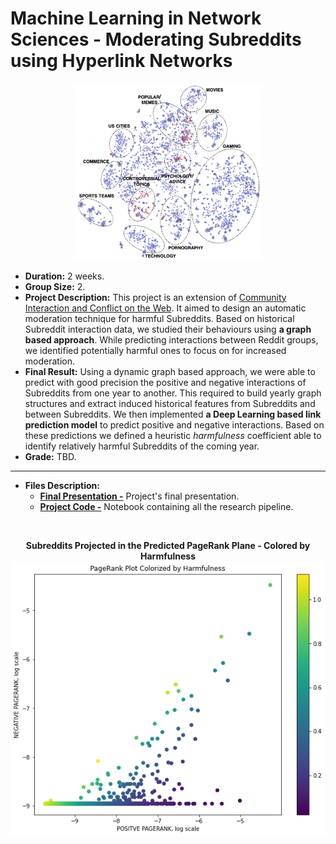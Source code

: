 # Machine Learning in Network Sciences - Moderating Subreddits using Hyperlink Networks <a name="subreddit"></a>

<p align="center">
  <img src="../../images/subreddits.png" alt="Subreddits" width="300"/>
</p>

- **Duration:** 2 weeks.
- **Group Size:** 2.
- **Project Description:** This project is an extension of [Community Interaction and Conflict on the Web](https://cs.stanford.edu/~srijan/pubs/conflict-paper-www18.pdf). It aimed to design an automatic moderation technique for harmful Subreddits. Based on historical Subreddit interaction data, we studied their behaviours using **a graph based approach**. While predicting interactions between Reddit groups, we identified potentially harmful ones to focus on for increased moderation.
- **Final Result:** Using a dynamic graph based approach, we were able to predict with good precision the positive and negative interactions of Subreddits from one year to another. This required to build yearly graph structures and extract induced historical features from Subreddits and between Subreddits. We then implemented **a Deep Learning based link prediction model** to predict positive and negative interactions. Based on these predictions we defined a heuristic $harmfulness$ coefficient able to identify relatively harmful Subreddits of the coming year.
- **Grade:** TBD.

---

- **Files Description:**
    - **[Final Presentation -](https://github.com/EdouardVilain-Git/EdouardVilain-M2-DSBA/blob/main/2.%20Course%20Final%20Projects/Moderating%20Subreddits%20using%20Hyperlink%20Networks/Final%20Presentation.pdf)** Project's final presentation.
    - **[Project Code -](https://github.com/EdouardVilain-Git/EdouardVilain-M2-DSBA/blob/main/2.%20Course%20Final%20Projects/Moderating%20Subreddits%20using%20Hyperlink%20Networks/Project_Code.ipynb)** Notebook containing all the research pipeline. 

<br>

<p align="center">
  <b>Subreddits Projected in the Predicted PageRank Plane - Colored by Harmfulness</b>
  <img src="./images/harmfulness.png" alt="harmfulness" width="600"/>
</p>
